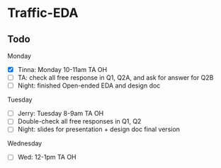 # Traffic-EDA

## Todo
Monday
- [x] Tinna: Monday 10-11am TA OH
- [ ] TA: check all free response in Q1,  Q2A, and ask for answer for Q2B
- [ ] Night: finished Open-ended EDA and design doc

Tuesday
- [ ] Jerry: Tuesday 8-9am TA OH
- [ ] Double-check all free responses in Q1, Q2
- [ ] Night: slides for presentation + design doc final version

Wednesday
- [ ] Wed: 12-1pm TA OH
